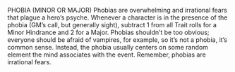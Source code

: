 PHOBIA (MINOR OR MAJOR)
Phobias are overwhelming and irrational fears that plague a hero’s psyche. Whenever a character is in the presence of the phobia (GM’s call, but generally sight), subtract 1 from all Trait rolls for a Minor Hindrance and 2 for a Major. 
Phobias shouldn’t be too obvious; everyone should be afraid of vampires, for example, so it’s not a phobia, it’s common sense. Instead, the phobia usually centers on some random element the mind associates with the event. Remember, phobias are irrational fears.